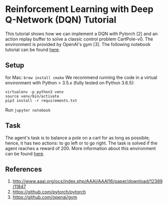 # Reinforcement Learning with Deep Q-Network (DQN) Tutorial
This tutorial shows how we can implement a DQN with Pytorch [2] and an action replay buffer to solve a classic control problem CartPole-v0. The environment is provided by OpenAI's gym [3].  The following notebook tutorial can be found [here](https://pytorch.org/tutorials/intermediate/reinforcement_q_learning.html).

## Setup
for Mac: `brew install cmake` 
We recommend running the code in a virtual environment with Python > 3.5.x (fully tested on Python 3.6.5):
```
virtualenv -p python3 venv
source venv/bin/activate
pip3 install -r requirements.txt
```

Run `jupyter notebook`

## Task
The agent's task is to balance a pole on a cart for as long as possible; hence, it has two actions: to go left or to go right. The task is solved if the agent reaches a reward of 200. More information about this environment can be found [here](https://gym.openai.com/envs/CartPole-v0/).
 
## References

1. http://www.aaai.org/ocs/index.php/AAAI/AAAI16/paper/download/12389/11847
2. https://github.com/pytorch/pytorch
3. https://github.com/openai/gym
